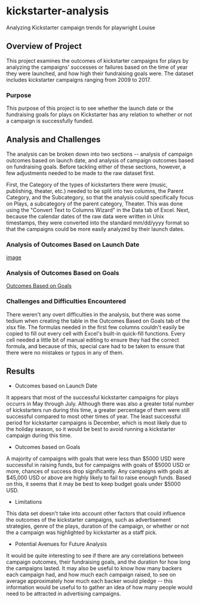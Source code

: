 # kickstarter-analysis
Analyzing Kickstarter campaign trends for playwright Louise

## Overview of Project
This project examines the outcomes of kickstarter campaigns for plays by analyzing the campaigns' successes or failures based on the time of year they were launched, and how high their fundraising goals were. The dataset includes kickstarter campaigns ranging from 2009 to 2017.

### Purpose
This purpose of this project is to see whether the launch date or the fundraising goals for plays on Kickstarter has any relation to whether or not a campaign is successfully funded.

## Analysis and Challenges
The analysis can be broken down into two sections -- analysis of campaign outcomes based on launch date, and analysis of campaign outcomes based on fundraising goals. Before tackling either of these sections, however, a few adjustments needed to be made to the raw dataset first.

First, the Category of the types of kickstarters there were (music, publishing, theater, etc.) needed to be split into two columns, the Parent Category, and the Subcategory, so that the analysis could specifically focus on Plays, a subcategory of the parent category, Theater. This was done using the "Convert Text to Columns Wizard" in the Data tab of Excel. Next, because the calendar dates of the raw data were written in Unix timestamps, they were converted into the standard mm/dd/yyyy format so that the campaigns could be more easily analyzed by their launch dates.

### Analysis of Outcomes Based on Launch Date
[image](https://github.com/arlenawu/kickstarter-analysis/blob/main/Resources/Outcomes_vs_Goals.png)

### Analysis of Outcomes Based on Goals
[Outcomes Based on Goals](Resources/Theater_Outcomes_vs_Launch.png)

### Challenges and Difficulties Encountered
There weren't any overt difficulties in the analysis, but there was some tedium when creating the table in the Outcomes Based on Goals tab of the xlsx file. The formulas needed in the first few columns couldn't easily be copied to fill out every cell with Excel's built-in quick-fill functions. Every cell needed a little bit of manual editing to ensure they had the correct formula, and because of this, special care had to be taken to ensure that there were no mistakes or typos in any of them.

## Results

- Outcomes based on Launch Date

It appears that most of the successful kickstarter campaigns for plays occurrs in May through July. Although there was also a greater total number of kickstarters run during this time, a greater percentage of them were still successful compared to most other times of year. The least successful period for kickstarter campaigns is December, which is most likely due to the holiday season, so it would be best to avoid running a kickstarter campaign during this time.

- Outcomes based on Goals

A majority of campaigns with goals that were less than $5000 USD were successful in raising funds, but for campaigns with goals of $5000 USD or more, chances of success drop significantly. Any campaigns with goals at $45,000 USD or above are highly likely to fail to raise enough funds. Based on this, it seems that it may be best to keep budget goals under $5000 USD.

- Limitations

This data set doesn't take into account other factors that could influence the outcomes of the kickstarter campaigns, such as advertisement strategies, genre of the plays, duration of the campaign, or whether or not the a campaign was highlighted by kickstarter as a staff pick.

- Potential Avenues for Future Analysis

It would be quite interesting to see if there are any correlations between campaign outcomes, their fundraising goals, and the duration for how long the campaigns lasted. It may also be useful to know how many backers each campaign had, and how much each campaign raised, to see on average approximately how much each backer would pledge -- this information would be useful to to gather an idea of how many people would need to be attracted in advertising campaigns.
